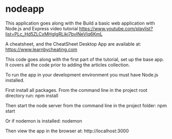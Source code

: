 # nodeapp

This application goes along with the Build a basic web application with Node.js and Express video tutorial
https://www.youtube.com/playlist?list=PLc_Hd5ZLCxMHgIgRLikj7bvINeVIq6KmL

A cheatsheet, and the CheatSheet Desktop App are available at: https://www.learnbycheating.com

This code goes along with the first part of the tutorial, set up the base app. It covers all the code prior to adding the articles collection. 

To run the app in your development environment you must have Node.js installed. 

First install all packages. From the command line in the project root directory run: npm install

Then start the node server from the command line in the project folder: npm start

  Or if nodemon is installed: nodemon

Then view the app in the browser at: http://localhost:3000